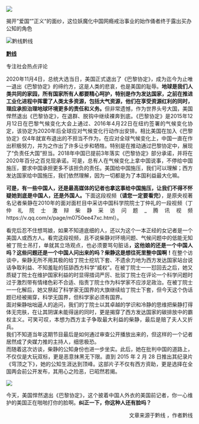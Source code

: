 <p><img src="https://www.iaders.com/wp-content/uploads/2020/11/a03df-0067hHJjly1gkhzchhe4ej30m80cijzk.jpg"></p>
<div class="preface_v2">揭开”爱国“”正义“的面纱，这位妖魔化中国网瘾戒治事业的始作俑者终于露出买办公知的角色</div>
<p><span id="more-9491"></span></p>
<div class="WB_editor_iframe_new">
<p class="picbox">​​<img src="https://www.iaders.com/wp-content/uploads/2020/11/2c277-0067hHJjly4gkhueqew6pj30hs0hsjt9.jpg" alt="黔线"><span class="picinfo">黔线</span></p>
<p align="justify"><a href="https://mp.weixin.qq.com/s/3si5mM9cfRhCqLlaYz43IQ#" target="_blank" rel="noopener noreferrer"><b>黔线</b></a></p>
<p align="justify">专注社会热点评论</p>
<p align="justify">2020年11月4日，总统大选当日，美国正式退出了《巴黎协定》，成为迄今为止唯一退出《巴黎协定》的缔约方，这是人类的悲哀，也是美国的耻辱。<b>地球是我们人类共同的家园，所有国家所有人都要精心呵护，特别是作为发达国家，之前在推进工业化进程中挥霍了人类太多资源，包括大气资源，他们在享受资源红利的同时，理应承担治理地球环境更多的责任和义务。</b>但非常遗憾，作为世界头号大国，美国悍然退出《巴黎协定》，在退群、脱钩中继续裸奔到底。《巴黎协定》是2015年12月12日在巴黎气候变化大会上通过、2016年4月22日在纽约签署的气候变化协定，该协定为2020年后全球应对气候变化行动作出安排。相比美国在加入《巴黎协定》仅4年就宣布退出的不担当不作为，在应对全球气候变化上，中国一直在作出积极努力，并为之作出了许多让步和牺牲。特别是在推动通过巴黎协定中，展现了“负责任大国”担当。2018年中国已提前3年落实《巴黎协定》部分承诺，并将在2020年百分之百兑现承诺。可是，总有人在气候变化上拿中国说事，不停给中国施压，要求中国承担更多不该担负的责任。美国给中国施压，我们可以理解；西方发达国家给中国施压，我们依然理解，因为一切都是为了本国利益最大化嘛。</p>
<p align="justify"><b>可是，有一些中国人，还是最高媒体的记者也拿这事给中国施压，让我们不得不怀疑她到底是中国人，还是外国人。</b>下面这段视频<b>（请您一定要看完）</b>，是原央视著名记者柴静在2010年的面对面栏目中采访中国科学院院士丁仲礼的一段视频（丁仲礼院士激辩柴静采访问题_腾讯视频 https://v.qq.com/x/page/m0750ee47xc.html）。</p>
<p align="justify">看完后忍不住想骂娘，如果不知道底细的人，还以为这个一本正经的女记者是一个美国人或西方人。看完这段视频，且不说柴静对环境问题、气候问题中的低能无知被丁院士吊打，单就其立场观点，也必须要骂句脏话<b>，这他娘的还是一个中国人吗？这些问题还是一个中国人问出来的吗？柴静这是想往死里整中国啊！</b>在整个访谈中，柴静无所不用其极的给丁院士挖坑下套、不遗余力地为西方发达国家站台说话争取利益、不知羞耻的狂舔西方科学“威权”。在被丁院士一一怼回去之后，她又质疑丁院士在维护国家利益的时显得措词严厉、批驳丁院士在评论一个科学问题时过于激烈带有情绪色彩不合适、指责丁院士作为科学家不应涉足政治。在被丁院士一一化解后，她又祭起了科学家无国界的大旗继续给丁院士下套，但今天这个伪话题已经被揭穿，科学无国界，但科学家必须有国界。<br />
面对柴静咄咄逼人的追问，我们的丁院士以其卓越的学识和冷静的思维把柴静打得体无完肤，在让其阴谋未能得逞的同时，更是揭穿了西方发达国家的碳排放中的霸权主义。可笑可叹，本想为西方主子争取最大利益的柴静，最后是赔了夫人又折兵。<br />
我们不知道当年这期节目最后是如何通过审查公开播放出来的，但这样的一个记者居然成了央媒力推的主持人，细思极恐。<br />
而随着这次访谈，柴静的公知身份也进一步坐实。此后，她在批判中国的道路上，不仅仅是大玩双标，更是恶意抹黑无下限。直到 2015 年 2 月 28 日推出其纪录片《穹顶之下》，她的公知生涯达到顶峰。这部片子不仅有西方资助，更是选择在全国两会前公开发布，其用心之险恶，已昭然若揭。</p>
<p class="picbox"><img src="https://www.iaders.com/wp-content/uploads/2020/11/c5a07-0067hHJjly4gkhueqg89ej30hs08wq35.jpg"></p>
<p align="justify">今天，美国悍然退出《巴黎协定》，这个披着中国人外衣的美国前记者，你一心维护的美国正在啪啪打你的脸啊。<b>纠正一下，你这种人还有脸吗？</b><b><br />
</b></p>
<p align="right">文章来源于黔线&nbsp;，作者黔线​​​​</p>